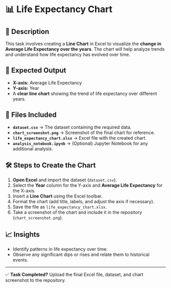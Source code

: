 # 📊 Life Expectancy Chart  

## 📝 Description  
This task involves creating a **Line Chart** in Excel to visualize the **change in Average Life Expectancy over the years**. The chart will help analyze trends and understand how life expectancy has evolved over time.  

## 🎯 Expected Output  
- **X-axis:** Average Life Expectancy  
- **Y-axis:** Year  
- A **clear line chart** showing the trend of life expectancy over different years.  

## 📂 Files Included  
- **`dataset.csv`** → The dataset containing the required data.  
- **`chart_screenshot.png`** → Screenshot of the final chart for reference.  
- **`life_expectancy_chart.xlsx`** → Excel file with the created chart.  
- **`analysis_notebook.ipynb`** → (Optional) Jupyter Notebook for any additional analysis.  

## 🛠️ Steps to Create the Chart  
1. **Open Excel** and import the dataset (`dataset.csv`).  
2. Select the **Year** column for the Y-axis and **Average Life Expectancy** for the X-axis.  
3. Insert a **Line Chart** using the Excel toolbar.  
4. Format the chart (add title, labels, and adjust the axis if necessary).  
5. Save the file as `life_expectancy_chart.xlsx`.  
6. Take a screenshot of the chart and include it in the repository (`chart_screenshot.png`).  

## 📈 Insights  
- Identify patterns in life expectancy over time.  
- Observe any significant dips or rises and relate them to historical events.  

---

✅ **Task Completed?** Upload the final Excel file, dataset, and chart screenshot to the repository.  

